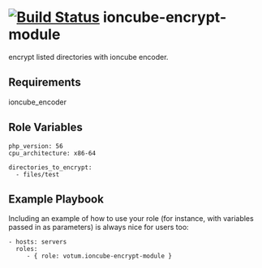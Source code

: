 [![Build Status](https://travis-ci.org/votum/ioncube-encrypt-module.svg?branch=master)](https://travis-ci.org/votum/ioncube-encrypt-module.svg?branch=master)
ioncube-encrypt-module
======================

encrypt listed directories with ioncube encoder.

Requirements
------------

ioncube_encoder

Role Variables
--------------

```
php_version: 56
cpu_architecture: x86-64

directories_to_encrypt:
  - files/test
```


Example Playbook
----------------

Including an example of how to use your role (for instance, with variables passed in as parameters) is always nice for users too:

    - hosts: servers
      roles:
         - { role: votum.ioncube-encrypt-module }


